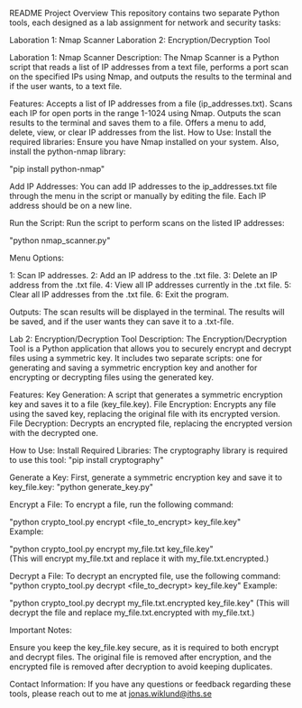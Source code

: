README
Project Overview
This repository contains two separate Python tools, each designed as a lab assignment for network and security tasks:



Laboration 1: Nmap Scanner
Laboration 2: Encryption/Decryption Tool



Laboration 1: Nmap Scanner
Description:
The Nmap Scanner is a Python script that reads a list of IP addresses from a text file, performs a port scan on the specified IPs using Nmap, and outputs the results to the terminal and if the user wants, to a text file.

Features:
Accepts a list of IP addresses from a file (ip_addresses.txt).
Scans each IP for open ports in the range 1-1024 using Nmap.
Outputs the scan results to the terminal and saves them to a file.
Offers a menu to add, delete, view, or clear IP addresses from the list.
How to Use:
Install the required libraries:
Ensure you have Nmap installed on your system. Also, install the python-nmap library:

"pip install python-nmap"  


Add IP Addresses:
You can add IP addresses to the ip_addresses.txt file through the menu in the script or manually by editing the file. Each IP address should be on a new line.

Run the Script:
Run the script to perform scans on the listed IP addresses:

"python nmap_scanner.py"  


Menu Options:

1: Scan IP addresses.
2: Add an IP address to the .txt file.
3: Delete an IP address from the .txt file.
4: View all IP addresses currently in the .txt file.
5: Clear all IP addresses from the .txt file.
6: Exit the program.

Outputs:
The scan results will be displayed in the terminal.
The results will be saved, and if the user wants they can save it to a .txt-file.



Lab 2: Encryption/Decryption Tool
Description:
The Encryption/Decryption Tool is a Python application that allows you to securely encrypt and decrypt files using a symmetric key. It includes two separate scripts: one for generating and saving a symmetric encryption key and another for encrypting or decrypting files using the generated key.

Features:
Key Generation: A script that generates a symmetric encryption key and saves it to a file (key_file.key).
File Encryption: Encrypts any file using the saved key, replacing the original file with its encrypted version.
File Decryption: Decrypts an encrypted file, replacing the encrypted version with the decrypted one.

How to Use:
Install Required Libraries:
The cryptography library is required to use this tool:
"pip install cryptography"

Generate a Key:
First, generate a symmetric encryption key and save it to key_file.key:
"python generate_key.py"  


Encrypt a File:
To encrypt a file, run the following command:

"python crypto_tool.py encrypt <file_to_encrypt> key_file.key"  
Example:

"python crypto_tool.py encrypt my_file.txt key_file.key"  
(This will encrypt my_file.txt and replace it with my_file.txt.encrypted.)

Decrypt a File:
To decrypt an encrypted file, use the following command:
"python crypto_tool.py decrypt <file_to_decrypt> key_file.key"
Example:

"python crypto_tool.py decrypt my_file.txt.encrypted key_file.key"
(This will decrypt the file and replace my_file.txt.encrypted with my_file.txt.)

Important Notes:

Ensure you keep the key_file.key secure, as it is required to both encrypt and decrypt files.
The original file is removed after encryption, and the encrypted file is removed after decryption to avoid keeping duplicates.

Contact Information:
If you have any questions or feedback regarding these tools, please reach out to me at jonas.wiklund@iths.se
